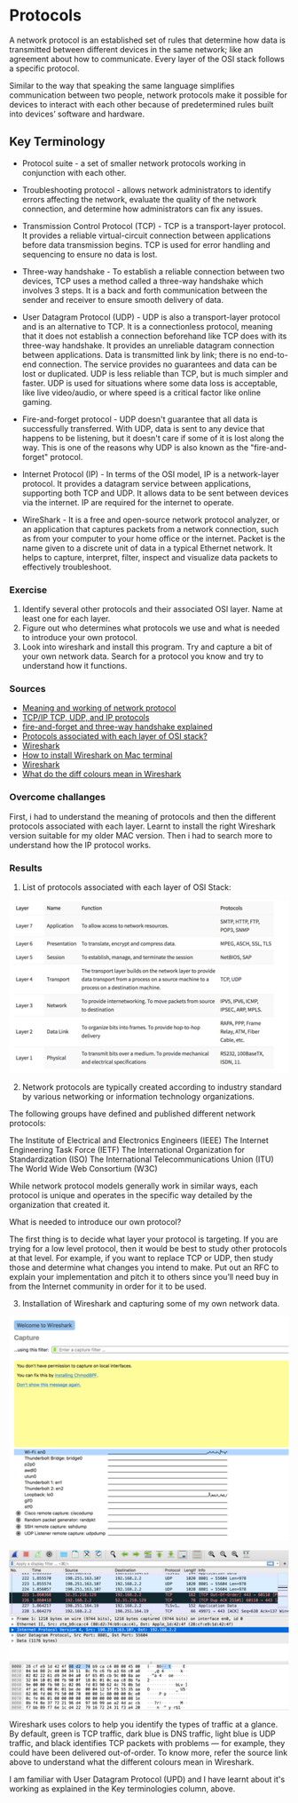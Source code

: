 # Protocols
A network protocol is an established set of rules that determine how data is transmitted between different devices in the same network; like an agreement about how to communicate. Every layer of the OSI stack follows a specific protocol. 

Similar to the way that speaking the same language simplifies communication between two people, network protocols make it possible for devices to interact with each other because of predetermined rules built into devices’ software and hardware.  

## Key Terminology
- Protocol suite - a set of smaller network protocols working in conjunction with each other.

- Troubleshooting protocol - allows network administrators to identify errors affecting the network, evaluate the quality of the network connection, and determine how administrators can fix any issues.

- Transmission Control Protocol (TCP) - TCP is a transport-layer protocol. It provides a reliable virtual-circuit connection between applications before data transmission begins. TCP is used for error handling and sequencing to ensure no data is lost.

- Three-way handshake - To establish a reliable connection between two devices, TCP uses a method called a three-way handshake which involves 3 steps. It is a back and forth communication between the sender and receiver to ensure smooth delivery of data. 

- User Datagram Protocol (UDP) - UDP is also a transport-layer protocol and is an alternative to TCP. It is a connectionless protocol, meaning that it does not establish a connection beforehand like TCP does with its three-way handshake. It provides an unreliable datagram connection between applications. Data is transmitted link by link; there is no end-to-end connection. The service provides no guarantees and data can be lost or duplicated. UDP is less reliable than TCP, but is much simpler and faster. UDP is used for situations where some data loss is acceptable, like live video/audio, or where speed is a critical factor like online gaming.

-  Fire-and-forget protocol - UDP doesn't guarantee that all data is successfully transferred. With UDP, data is sent to any device that happens to be listening, but it doesn't care if some of it is lost along the way. This is one of the reasons why UDP is also known as the "fire-and-forget" protocol.

- Internet Protocol (IP) - In terms of the OSI model, IP is a network-layer protocol. It provides a datagram service between applications, supporting both TCP and UDP. It allows data to be sent between devices via the internet. IP are required for the internet to operate. 

- WireShark - It is a free and open-source network protocol analyzer, or an application that captures packets from a network connection, such as from your computer to your home office or the internet. Packet is the name given to a discrete unit of data in a typical Ethernet network. It helps to capture, interpret, filter, inspect and visualize data packets to effectively troubleshoot.

### Exercise
1. Identify several other protocols and their associated OSI layer. Name at least one for each layer.
2. Figure out who determines what protocols we use and what is needed to introduce your own protocol.
3. Look into wireshark and install this program. Try and capture a bit of your own network data. Search for a protocol you know and try to understand how it functions.


### Sources
- [Meaning and working of network protocol](https://www.comptia.org/content/guides/what-is-a-network-protocol)
- [TCP/IP TCP, UDP, and IP protocols](https://www.ibm.com/docs/en/zos/2.2.0?topic=internets-tcpip-tcp-udp-ip-protocols)
- [fire-and-forget and three-way handshake explained](https://www.freecodecamp.org/news/tcp-vs-udp/)
- [Protocols associated with each layer of OSI stack?](https://www.guru99.com/layers-of-osi-model.html)
- [Wireshark](https://www.comptia.org/content/articles/what-is-wireshark-and-how-to-use-it)
- [How to install Wireshark on Mac terminal](https://www.geeksforgeeks.org/how-to-install-wireshark-on-macos/#:~:text=Step%201%3A%20Visit%20the%20official,your%20system%20and%20run%20it.)
- [Wireshark](https://www.comptia.org/content/articles/what-is-wireshark-and-how-to-use-it)
- [What do the diff colours mean in Wireshark](https://www.quora.com/What-do-the-different-colours-mean-in-the-Wireshark-log)

### Overcome challanges
First, i had to understand the meaning of protocols and then the different protocols associated with each layer. 
Learnt to install the right Wireshark version suitable for my older MAC version. Then i had to search more to understand how the IP protocol works. 

### Results

1. List of protocols associated with each layer of OSI Stack:

![NNTW-03Protocols](../00_includes/NTW/NTW-03/i1.png)

2. Network protocols are typically created according to industry standard by various networking or information technology organizations.

The following groups have defined and published different network protocols:

The Institute of Electrical and Electronics Engineers (IEEE)
The Internet Engineering Task Force (IETF)
The International Organization for Standardization (ISO)
The International Telecommunications Union (ITU)
The World Wide Web Consortium (W3C)

While network protocol models generally work in similar ways, each protocol is unique and operates in the specific way detailed by the organization that created it.

What is needed to introduce our own protocol?

The first thing is to decide what layer your protocol is targeting. If you are trying for a low level protocol, then it would be best to study other protocols at that level. For example, if you want to replace TCP or UDP, then study those and determine what changes you intend to make. Put out an RFC to explain your implementation and pitch it to others since you’ll need buy in from the Internet community in order for it to be used.

3. Installation of Wireshark and capturing some of my own network data. 

![NTW-03Protocols](../00_includes/NTW/NTW-03/i2.png)

![NTW-03Protocols](../00_includes/NTW/NTW-03/i3.png)

Wireshark uses colors to help you identify the types of traffic at a glance. By default, green is TCP traffic, dark blue is DNS traffic, light blue is UDP traffic, and black identifies TCP packets with problems — for example, they could have been delivered out-of-order. To know more, refer the source link above to understand what the different colours mean in Wireshark.

I am familiar with User Datagram Protocol (UPD) and I have learnt about it's working as explained in the Key terminologies column, above.








